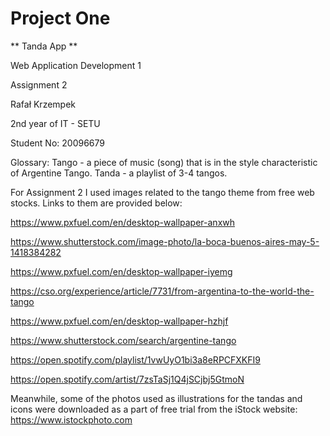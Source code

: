 # Project One

** Tanda App **

Web Application Development 1

Assignment 2

Rafał Krzempek

2nd year of IT - SETU

Student No: 20096679

Glossary:
Tango - a piece of music (song) that is in the style characteristic of Argentine Tango.
Tanda - a playlist of 3-4 tangos.

For Assignment 2 I used images related to the tango theme from free web stocks.
Links to them are provided below:

https://www.pxfuel.com/en/desktop-wallpaper-anxwh

https://www.shutterstock.com/image-photo/la-boca-buenos-aires-may-5-1418384282

https://www.pxfuel.com/en/desktop-wallpaper-iyemg

https://cso.org/experience/article/7731/from-argentina-to-the-world-the-tango

https://www.pxfuel.com/en/desktop-wallpaper-hzhjf

https://www.shutterstock.com/search/argentine-tango

https://open.spotify.com/playlist/1vwUyO1bi3a8eRPCFXKFI9

https://open.spotify.com/artist/7zsTaSj1Q4jSCjbj5GtmoN

Meanwhile, some of the photos used as illustrations for the tandas and icons were downloaded 
as a part of free trial from the iStock website: https://www.istockphoto.com
